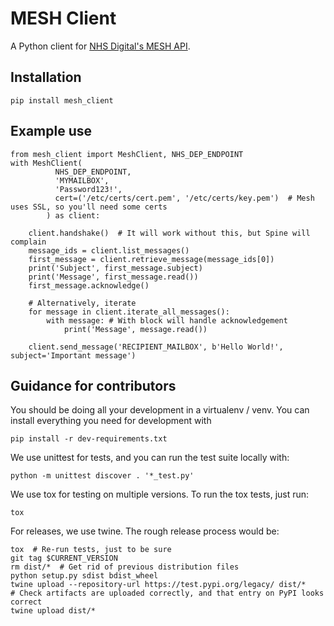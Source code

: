 MESH Client
===========

A Python client for [NHS Digital's MESH API](https://meshapi.docs.apiary.io/).

Installation
------------

```
pip install mesh_client
```

Example use
-----------

```
from mesh_client import MeshClient, NHS_DEP_ENDPOINT
with MeshClient(
          NHS_DEP_ENDPOINT,
          'MYMAILBOX',
          'Password123!',
          cert=('/etc/certs/cert.pem', '/etc/certs/key.pem')  # Mesh uses SSL, so you'll need some certs
        ) as client:

    client.handshake()  # It will work without this, but Spine will complain
    message_ids = client.list_messages()
    first_message = client.retrieve_message(message_ids[0])
    print('Subject', first_message.subject)
    print('Message', first_message.read())
    first_message.acknowledge()

    # Alternatively, iterate
    for message in client.iterate_all_messages():
        with message: # With block will handle acknowledgement
            print('Message', message.read())

    client.send_message('RECIPIENT_MAILBOX', b'Hello World!', subject='Important message')
```

Guidance for contributors
-------------------------

You should be doing all your development in a virtualenv / venv. You can install
everything you need for development with

```
pip install -r dev-requirements.txt
```

We use unittest for tests, and you can run the test suite locally with:

```
python -m unittest discover . '*_test.py'
```

We use tox for testing on multiple versions. To run the tox tests, just run:

```
tox
```

For releases, we use twine. The rough release process would be:

```
tox  # Re-run tests, just to be sure
git tag $CURRENT_VERSION
rm dist/*  # Get rid of previous distribution files
python setup.py sdist bdist_wheel
twine upload --repository-url https://test.pypi.org/legacy/ dist/*
# Check artifacts are uploaded correctly, and that entry on PyPI looks correct
twine upload dist/*
```
